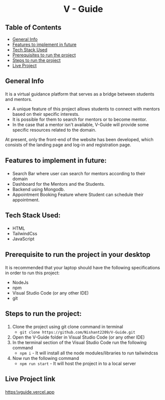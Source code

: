 # <p align="center">V - Guide</p>

## Table of Contents
- [General Info](#general_info)
- [Features to implement in future](#features_for_future)
- [Tech Stack Used](#tech)
- [Prerequisites to run the project](#prerequisites)
- [Steps to run the project](#steps)
- [Live Project](#live)

## <p id="general_info">General Info</p>
It is a virtual guidance platform that serves as a bridge between students and mentors. 
- A unique feature of this project allows students to connect with mentors based on their specific interests. 
- It is possible for them to search for mentors or to become mentor. 
- In the case that a mentor isn't available, V-Guide will provide some specific resources related to the domain.

At present, only the front-end of the website has been developed, which consists of the landing page and log-in and registration page.

## <p id="features_for_future">Features to implement in future:</p>
- Search Bar where user can search for mentors according to their domain
- Dashboard for the Mentors and the Students.
- Backend using Mongodb.
- Appointment Booking Feature where Student can schedule their appointment.

## <p id="tech">Tech Stack Used:</p>
- HTML
- TailwindCss
- JavaScript

## <p id="prerequisites">Prerequisite to run the project in your desktop</p>
It is recommended that your laptop should have the following specifications in order to run this project:
- NodeJs
- npm 
- Visual Studio Code (or any other IDE)
- git

## <p id="steps">Steps to run the project:</p>
1. Clone the project using git clone command in terminal
   - ```git clone https://github.com/Nishant2209/V-Guide.git ```
2. Open the V-Guide folder in Visual Studio Code (or any other IDE)
3. In the terminal section of the Visual Studio Code run the following command 
   - ```npm i``` - It will install all the node modules/libraries to run tailwindcss 
4. Now run the following command
   - ```npm run start``` - It will host the project in to a local server

## <p id="live">Live Project link</p>
[https:\\vguide.vercel.app](https://vguide.vercel.app/)
